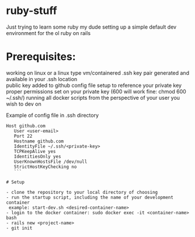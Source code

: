 # ruby-stuff
Just trying to learn some ruby my dude
setting up a simple default dev environment for the ol ruby on rails

# Prerequisites:
  working on linux or a linux type vm/containered 
  .ssh key pair generated and available in your .ssh location\
  public key added to github
  config file setup to reference your private key
  proper permissions set on your private key (600 will work fine: chmod 600 ~/.ssh/<private-key>)
  running all docker scripts from the perspective of your user you wish to dev on
  
Example of config file in .ssh directory
  
 ```
 Host github.com
    User <user-email>
    Port 22
    Hostname github.com
    IdentityFile ~/.ssh/<private-key>
    TCPKeepAlive yes
    IdentitiesOnly yes
    UserKnownHostsFile /dev/null
    StrictHostKeyChecking no
    ```
    
# Setup

- clone the repository to your local directory of choosing
- run the startup script, including the name of your development container
  example: start-dev.sh <desired-container-name>
- login to the docker container: sudo docker exec -it <container-name> bash
- rails new <project-name>
- git init
